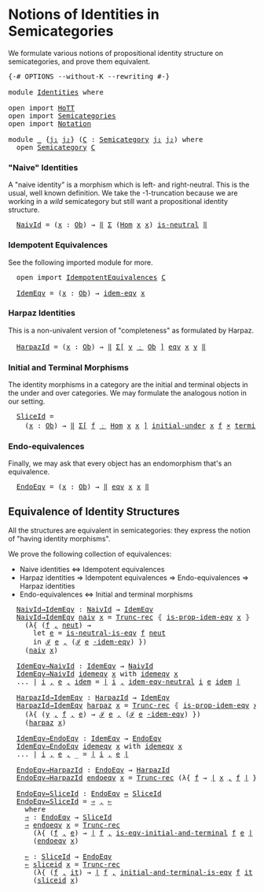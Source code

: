 Notions of Identities in Semicategories
=======================================

We formulate various notions of propositional identity structure on
semicategories, and prove them equivalent.

<pre class="Agda"><a id="202" class="Symbol">{-#</a> <a id="206" class="Keyword">OPTIONS</a> <a id="214" class="Pragma">--without-K</a> <a id="226" class="Pragma">--rewriting</a> <a id="238" class="Symbol">#-}</a>

<a id="243" class="Keyword">module</a> <a id="250" href="Identities.html" class="Module">Identities</a> <a id="261" class="Keyword">where</a>

<a id="268" class="Keyword">open</a> <a id="273" class="Keyword">import</a> <a id="280" href="HoTT.html" class="Module">HoTT</a>
<a id="285" class="Keyword">open</a> <a id="290" class="Keyword">import</a> <a id="297" href="Semicategories.html" class="Module">Semicategories</a>
<a id="312" class="Keyword">open</a> <a id="317" class="Keyword">import</a> <a id="324" href="Notation.html" class="Module">Notation</a>

<a id="334" class="Keyword">module</a> <a id="341" href="Identities.html#341" class="Module">_</a> <a id="343" class="Symbol">{</a><a id="344" href="Identities.html#344" class="Bound">j₁</a> <a id="347" href="Identities.html#347" class="Bound">j₂</a><a id="349" class="Symbol">}</a> <a id="351" class="Symbol">(</a><a id="352" href="Identities.html#352" class="Bound">C</a> <a id="354" class="Symbol">:</a> <a id="356" href="Semicategories.html#746" class="Record">Semicategory</a> <a id="369" href="Identities.html#344" class="Bound">j₁</a> <a id="372" href="Identities.html#347" class="Bound">j₂</a><a id="374" class="Symbol">)</a> <a id="376" class="Keyword">where</a>
  <a id="384" class="Keyword">open</a> <a id="389" href="Semicategories.html#746" class="Module">Semicategory</a> <a id="402" href="Identities.html#352" class="Bound">C</a>
</pre>
  ### "Naive" Identities

  A "naive identity" is a morphism which is left- and right-neutral. This is the
  usual, well known definition. We take the -1-truncation because we are working
  in a *wild* semicategory but still want a propositional identity structure.

  <pre class="Agda">  <a id="688" href="Identities.html#688" class="Function">NaivId</a> <a id="695" class="Symbol">=</a> <a id="697" class="Symbol">(</a><a id="698" href="Identities.html#698" class="Bound">x</a> <a id="700" class="Symbol">:</a> <a id="702" href="Semicategories.html#827" class="Field">Ob</a><a id="704" class="Symbol">)</a> <a id="706" class="Symbol">→</a> <a id="708" href="Notation.html#104" class="Function Operator">‖</a> <a id="710" href="lib.Base.html#5401" class="Record">Σ</a> <a id="712" class="Symbol">(</a><a id="713" href="Semicategories.html#845" class="Field">Hom</a> <a id="717" href="Identities.html#698" class="Bound">x</a> <a id="719" href="Identities.html#698" class="Bound">x</a><a id="720" class="Symbol">)</a> <a id="722" href="Semicategories.html#1692" class="Function">is-neutral</a> <a id="733" href="Notation.html#104" class="Function Operator">‖</a>
</pre>
  ### Idempotent Equivalences

  See the following imported module for more.

  <pre class="Agda">  <a id="832" class="Keyword">open</a> <a id="837" class="Keyword">import</a> <a id="844" href="IdempotentEquivalences.html" class="Module">IdempotentEquivalences</a> <a id="867" href="Identities.html#352" class="Bound">C</a>

  <a id="872" href="Identities.html#872" class="Function">IdemEqv</a> <a id="880" class="Symbol">=</a> <a id="882" class="Symbol">(</a><a id="883" href="Identities.html#883" class="Bound">x</a> <a id="885" class="Symbol">:</a> <a id="887" href="Semicategories.html#827" class="Field">Ob</a><a id="889" class="Symbol">)</a> <a id="891" class="Symbol">→</a> <a id="893" href="IdempotentEquivalences.html#1070" class="Function">idem-eqv</a> <a id="902" href="Identities.html#883" class="Bound">x</a>
</pre>
  ### Harpaz Identities

  This is a non-univalent version of "completeness" as formulated by Harpaz.

  <pre class="Agda">  <a id="1026" href="Identities.html#1026" class="Function">HarpazId</a> <a id="1035" class="Symbol">=</a> <a id="1037" class="Symbol">(</a><a id="1038" href="Identities.html#1038" class="Bound">x</a> <a id="1040" class="Symbol">:</a> <a id="1042" href="Semicategories.html#827" class="Field">Ob</a><a id="1044" class="Symbol">)</a> <a id="1046" class="Symbol">→</a> <a id="1048" href="Notation.html#104" class="Function Operator">‖</a> <a id="1050" href="Notation.html#199" class="Function">Σ[</a> <a id="1053" href="Identities.html#1053" class="Bound">y</a> <a id="1055" href="Notation.html#199" class="Function">﹕</a> <a id="1057" href="Semicategories.html#827" class="Field">Ob</a> <a id="1060" href="Notation.html#199" class="Function">]</a> <a id="1062" href="Semicategories.html#3231" class="Function">eqv</a> <a id="1066" href="Identities.html#1038" class="Bound">x</a> <a id="1068" href="Identities.html#1053" class="Bound">y</a> <a id="1070" href="Notation.html#104" class="Function Operator">‖</a>
</pre>
  ### Initial and Terminal Morphisms

  The identity morphisms in a category are the initial and terminal objects in
  the under and over categories. We may formulate the analogous notion in our
  setting.

  <pre class="Agda">  <a id="1298" href="Identities.html#1298" class="Function">SliceId</a> <a id="1306" class="Symbol">=</a>
    <a id="1312" class="Symbol">(</a><a id="1313" href="Identities.html#1313" class="Bound">x</a> <a id="1315" class="Symbol">:</a> <a id="1317" href="Semicategories.html#827" class="Field">Ob</a><a id="1319" class="Symbol">)</a> <a id="1321" class="Symbol">→</a> <a id="1323" href="Notation.html#104" class="Function Operator">‖</a> <a id="1325" href="Notation.html#199" class="Function">Σ[</a> <a id="1328" href="Identities.html#1328" class="Bound">f</a> <a id="1330" href="Notation.html#199" class="Function">﹕</a> <a id="1332" href="Semicategories.html#845" class="Field">Hom</a> <a id="1336" href="Identities.html#1313" class="Bound">x</a> <a id="1338" href="Identities.html#1313" class="Bound">x</a> <a id="1340" href="Notation.html#199" class="Function">]</a> <a id="1342" href="Semicategories.html#4845" class="Function">initial-under</a> <a id="1356" href="Identities.html#1313" class="Bound">x</a> <a id="1358" href="Identities.html#1328" class="Bound">f</a> <a id="1360" href="lib.types.Sigma.html#250" class="Function Operator">×</a> <a id="1362" href="Semicategories.html#5006" class="Function">terminal-over</a> <a id="1376" href="Identities.html#1313" class="Bound">x</a> <a id="1378" href="Identities.html#1328" class="Bound">f</a> <a id="1380" href="Notation.html#104" class="Function Operator">‖</a>
</pre>
  ### Endo-equivalences

  Finally, we may ask that every object has an endomorphism that's an
  equivalence.

  <pre class="Agda">  <a id="1512" href="Identities.html#1512" class="Function">EndoEqv</a> <a id="1520" class="Symbol">=</a> <a id="1522" class="Symbol">(</a><a id="1523" href="Identities.html#1523" class="Bound">x</a> <a id="1525" class="Symbol">:</a> <a id="1527" href="Semicategories.html#827" class="Field">Ob</a><a id="1529" class="Symbol">)</a> <a id="1531" class="Symbol">→</a> <a id="1533" href="Notation.html#104" class="Function Operator">‖</a> <a id="1535" href="Semicategories.html#3231" class="Function">eqv</a> <a id="1539" href="Identities.html#1523" class="Bound">x</a> <a id="1541" href="Identities.html#1523" class="Bound">x</a> <a id="1543" href="Notation.html#104" class="Function Operator">‖</a>
</pre>
  Equivalence of Identity Structures
  ----------------------------------

  All the structures are equivalent in semicategories: they express the notion
  of "having identity morphisms".

  We prove the following collection of equivalences:
  + Naive identities ⇔ Idempotent equivalences
  + Harpaz identities ⇒ Idempotent equivalences ⇒ Endo-equivalences ⇒ Harpaz identities
  + Endo-equivalences ⇔ Initial and terminal morphisms

  <pre class="Agda">  <a id="1997" href="Identities.html#1997" class="Function">NaivId→IdemEqv</a> <a id="2012" class="Symbol">:</a> <a id="2014" href="Identities.html#688" class="Function">NaivId</a> <a id="2021" class="Symbol">→</a> <a id="2023" href="Identities.html#872" class="Function">IdemEqv</a>
  <a id="2033" href="Identities.html#1997" class="Function">NaivId→IdemEqv</a> <a id="2048" href="Identities.html#2048" class="Bound">naiv</a> <a id="2053" href="Identities.html#2053" class="Bound">x</a> <a id="2055" class="Symbol">=</a> <a id="2057" href="lib.types.Truncation.html#969" class="Function">Trunc-rec</a> <a id="2067" class="Symbol">⦃</a> <a id="2069" href="IdempotentEquivalences.html#3798" class="Function">is-prop-idem-eqv</a> <a id="2086" href="Identities.html#2053" class="Bound">x</a> <a id="2088" class="Symbol">⦄</a>
    <a id="2094" class="Symbol">(λ{</a> <a id="2098" class="Symbol">(</a><a id="2099" href="Identities.html#2099" class="Bound">f</a> <a id="2101" href="lib.Base.html#5477" class="InductiveConstructor Operator">,</a> <a id="2103" href="Identities.html#2103" class="Bound">neut</a><a id="2107" class="Symbol">)</a> <a id="2109" class="Symbol">→</a>
      <a id="2117" class="Keyword">let</a> <a id="2121" href="Identities.html#2121" class="Bound">e</a> <a id="2123" class="Symbol">=</a> <a id="2125" href="Semicategories.html#2977" class="Function">is-neutral-is-eqv</a> <a id="2143" href="Identities.html#2099" class="Bound">f</a> <a id="2145" href="Identities.html#2103" class="Bound">neut</a>
      <a id="2156" class="Keyword">in</a> <a id="2159" href="IdempotentEquivalences.html#2752" class="Function">ℐ</a> <a id="2161" href="Identities.html#2121" class="Bound">e</a> <a id="2163" href="lib.Base.html#5477" class="InductiveConstructor Operator">,</a> <a id="2165" class="Symbol">(</a><a id="2166" href="IdempotentEquivalences.html#3205" class="Function Operator">ℐ</a> <a id="2168" href="Identities.html#2121" class="Bound">e</a> <a id="2170" href="IdempotentEquivalences.html#3205" class="Function Operator">-idem-eqv</a><a id="2179" class="Symbol">)</a> <a id="2181" class="Symbol">})</a>
    <a id="2188" class="Symbol">(</a><a id="2189" href="Identities.html#2048" class="Bound">naiv</a> <a id="2194" href="Identities.html#2053" class="Bound">x</a><a id="2195" class="Symbol">)</a>

  <a id="2200" href="Identities.html#2200" class="Function">IdemEqv→NaivId</a> <a id="2215" class="Symbol">:</a> <a id="2217" href="Identities.html#872" class="Function">IdemEqv</a> <a id="2225" class="Symbol">→</a> <a id="2227" href="Identities.html#688" class="Function">NaivId</a>
  <a id="2236" href="Identities.html#2200" class="Function">IdemEqv→NaivId</a> <a id="2251" href="Identities.html#2251" class="Bound">idemeqv</a> <a id="2259" href="Identities.html#2259" class="Bound">x</a> <a id="2261" class="Keyword">with</a> <a id="2266" href="Identities.html#2251" class="Bound">idemeqv</a> <a id="2274" href="Identities.html#2259" class="Bound">x</a>
  <a id="2278" class="Symbol">...</a> <a id="2282" class="Symbol">|</a> <a id="2284" href="Identities.html#2284" class="Bound">i</a> <a id="2286" href="lib.Base.html#5477" class="InductiveConstructor Operator">,</a> <a id="2288" href="Identities.html#2288" class="Bound">e</a> <a id="2290" href="lib.Base.html#5477" class="InductiveConstructor Operator">,</a> <a id="2292" href="Identities.html#2292" class="Bound">idem</a> <a id="2297" class="Symbol">=</a> <a id="2299" href="Notation.html#150" class="Function Operator">∣</a> <a id="2301" href="Identities.html#2284" class="Bound">i</a> <a id="2303" href="lib.Base.html#5477" class="InductiveConstructor Operator">,</a> <a id="2305" href="IdempotentEquivalences.html#2025" class="Function">idem-eqv-neutral</a> <a id="2322" href="Identities.html#2284" class="Bound">i</a> <a id="2324" href="Identities.html#2288" class="Bound">e</a> <a id="2326" href="Identities.html#2292" class="Bound">idem</a> <a id="2331" href="Notation.html#150" class="Function Operator">∣</a>

  <a id="2336" href="Identities.html#2336" class="Function">HarpazId→IdemEqv</a> <a id="2353" class="Symbol">:</a> <a id="2355" href="Identities.html#1026" class="Function">HarpazId</a> <a id="2364" class="Symbol">→</a> <a id="2366" href="Identities.html#872" class="Function">IdemEqv</a>
  <a id="2376" href="Identities.html#2336" class="Function">HarpazId→IdemEqv</a> <a id="2393" href="Identities.html#2393" class="Bound">harpaz</a> <a id="2400" href="Identities.html#2400" class="Bound">x</a> <a id="2402" class="Symbol">=</a> <a id="2404" href="lib.types.Truncation.html#969" class="Function">Trunc-rec</a> <a id="2414" class="Symbol">⦃</a> <a id="2416" href="IdempotentEquivalences.html#3798" class="Function">is-prop-idem-eqv</a> <a id="2433" href="Identities.html#2400" class="Bound">x</a> <a id="2435" class="Symbol">⦄</a>
    <a id="2441" class="Symbol">(λ{</a> <a id="2445" class="Symbol">(</a><a id="2446" href="Identities.html#2446" class="Bound">y</a> <a id="2448" href="lib.Base.html#5477" class="InductiveConstructor Operator">,</a> <a id="2450" href="Identities.html#2450" class="Bound">f</a> <a id="2452" href="lib.Base.html#5477" class="InductiveConstructor Operator">,</a> <a id="2454" href="Identities.html#2454" class="Bound">e</a><a id="2455" class="Symbol">)</a> <a id="2457" class="Symbol">→</a> <a id="2459" href="IdempotentEquivalences.html#2752" class="Function">ℐ</a> <a id="2461" href="Identities.html#2454" class="Bound">e</a> <a id="2463" href="lib.Base.html#5477" class="InductiveConstructor Operator">,</a> <a id="2465" class="Symbol">(</a><a id="2466" href="IdempotentEquivalences.html#3205" class="Function Operator">ℐ</a> <a id="2468" href="Identities.html#2454" class="Bound">e</a> <a id="2470" href="IdempotentEquivalences.html#3205" class="Function Operator">-idem-eqv</a><a id="2479" class="Symbol">)</a> <a id="2481" class="Symbol">})</a>
    <a id="2488" class="Symbol">(</a><a id="2489" href="Identities.html#2393" class="Bound">harpaz</a> <a id="2496" href="Identities.html#2400" class="Bound">x</a><a id="2497" class="Symbol">)</a>

  <a id="2502" href="Identities.html#2502" class="Function">IdemEqv→EndoEqv</a> <a id="2518" class="Symbol">:</a> <a id="2520" href="Identities.html#872" class="Function">IdemEqv</a> <a id="2528" class="Symbol">→</a> <a id="2530" href="Identities.html#1512" class="Function">EndoEqv</a>
  <a id="2540" href="Identities.html#2502" class="Function">IdemEqv→EndoEqv</a> <a id="2556" href="Identities.html#2556" class="Bound">idemeqv</a> <a id="2564" href="Identities.html#2564" class="Bound">x</a> <a id="2566" class="Keyword">with</a> <a id="2571" href="Identities.html#2556" class="Bound">idemeqv</a> <a id="2579" href="Identities.html#2564" class="Bound">x</a>
  <a id="2583" class="Symbol">...</a> <a id="2587" class="Symbol">|</a> <a id="2589" href="Identities.html#2589" class="Bound">i</a> <a id="2591" href="lib.Base.html#5477" class="InductiveConstructor Operator">,</a> <a id="2593" href="Identities.html#2593" class="Bound">e</a> <a id="2595" href="lib.Base.html#5477" class="InductiveConstructor Operator">,</a> <a id="2597" class="Symbol">_</a> <a id="2599" class="Symbol">=</a> <a id="2601" href="Notation.html#150" class="Function Operator">∣</a> <a id="2603" href="Identities.html#2589" class="Bound">i</a> <a id="2605" href="lib.Base.html#5477" class="InductiveConstructor Operator">,</a> <a id="2607" href="Identities.html#2593" class="Bound">e</a> <a id="2609" href="Notation.html#150" class="Function Operator">∣</a>

  <a id="2614" href="Identities.html#2614" class="Function">EndoEqv→HarpazId</a> <a id="2631" class="Symbol">:</a> <a id="2633" href="Identities.html#1512" class="Function">EndoEqv</a> <a id="2641" class="Symbol">→</a> <a id="2643" href="Identities.html#1026" class="Function">HarpazId</a>
  <a id="2654" href="Identities.html#2614" class="Function">EndoEqv→HarpazId</a> <a id="2671" href="Identities.html#2671" class="Bound">endoeqv</a> <a id="2679" href="Identities.html#2679" class="Bound">x</a> <a id="2681" class="Symbol">=</a> <a id="2683" href="lib.types.Truncation.html#969" class="Function">Trunc-rec</a> <a id="2693" class="Symbol">(λ{</a> <a id="2697" href="Identities.html#2697" class="Bound">f</a> <a id="2699" class="Symbol">→</a> <a id="2701" href="Notation.html#150" class="Function Operator">∣</a> <a id="2703" href="Identities.html#2679" class="Bound">x</a> <a id="2705" href="lib.Base.html#5477" class="InductiveConstructor Operator">,</a> <a id="2707" href="Identities.html#2697" class="Bound">f</a> <a id="2709" href="Notation.html#150" class="Function Operator">∣</a> <a id="2711" class="Symbol">})</a> <a id="2714" class="Symbol">(</a><a id="2715" href="Identities.html#2671" class="Bound">endoeqv</a> <a id="2723" href="Identities.html#2679" class="Bound">x</a><a id="2724" class="Symbol">)</a>

  <a id="2729" href="Identities.html#2729" class="Function">EndoEqv↔SliceId</a> <a id="2745" class="Symbol">:</a> <a id="2747" href="Identities.html#1512" class="Function">EndoEqv</a> <a id="2755" href="Notation.html#250" class="Function Operator">↔</a> <a id="2757" href="Identities.html#1298" class="Function">SliceId</a>
  <a id="2767" href="Identities.html#2729" class="Function">EndoEqv↔SliceId</a> <a id="2783" class="Symbol">=</a> <a id="2785" href="Identities.html#2805" class="Function">⇒</a> <a id="2787" href="lib.Base.html#5477" class="InductiveConstructor Operator">,</a> <a id="2789" href="Identities.html#2941" class="Function">⇐</a>
    <a id="2795" class="Keyword">where</a>
    <a id="2805" href="Identities.html#2805" class="Function">⇒</a> <a id="2807" class="Symbol">:</a> <a id="2809" href="Identities.html#1512" class="Function">EndoEqv</a> <a id="2817" class="Symbol">→</a> <a id="2819" href="Identities.html#1298" class="Function">SliceId</a>
    <a id="2831" href="Identities.html#2805" class="Function">⇒</a> <a id="2833" href="Identities.html#2833" class="Bound">endoeqv</a> <a id="2841" href="Identities.html#2841" class="Bound">x</a> <a id="2843" class="Symbol">=</a> <a id="2845" href="lib.types.Truncation.html#969" class="Function">Trunc-rec</a>
      <a id="2861" class="Symbol">(λ{</a> <a id="2865" class="Symbol">(</a><a id="2866" href="Identities.html#2866" class="Bound">f</a> <a id="2868" href="lib.Base.html#5477" class="InductiveConstructor Operator">,</a> <a id="2870" href="Identities.html#2870" class="Bound">e</a><a id="2871" class="Symbol">)</a> <a id="2873" class="Symbol">→</a> <a id="2875" href="Notation.html#150" class="Function Operator">∣</a> <a id="2877" href="Identities.html#2866" class="Bound">f</a> <a id="2879" href="lib.Base.html#5477" class="InductiveConstructor Operator">,</a> <a id="2881" href="Semicategories.html#6072" class="Function">is-eqv-initial-and-terminal</a> <a id="2909" href="Identities.html#2866" class="Bound">f</a> <a id="2911" href="Identities.html#2870" class="Bound">e</a> <a id="2913" href="Notation.html#150" class="Function Operator">∣</a> <a id="2915" class="Symbol">})</a>
      <a id="2924" class="Symbol">(</a><a id="2925" href="Identities.html#2833" class="Bound">endoeqv</a> <a id="2933" href="Identities.html#2841" class="Bound">x</a><a id="2934" class="Symbol">)</a>

    <a id="2941" href="Identities.html#2941" class="Function">⇐</a> <a id="2943" class="Symbol">:</a> <a id="2945" href="Identities.html#1298" class="Function">SliceId</a> <a id="2953" class="Symbol">→</a> <a id="2955" href="Identities.html#1512" class="Function">EndoEqv</a>
    <a id="2967" href="Identities.html#2941" class="Function">⇐</a> <a id="2969" href="Identities.html#2969" class="Bound">sliceid</a> <a id="2977" href="Identities.html#2977" class="Bound">x</a> <a id="2979" class="Symbol">=</a> <a id="2981" href="lib.types.Truncation.html#969" class="Function">Trunc-rec</a>
      <a id="2997" class="Symbol">(λ{</a> <a id="3001" class="Symbol">(</a><a id="3002" href="Identities.html#3002" class="Bound">f</a> <a id="3004" href="lib.Base.html#5477" class="InductiveConstructor Operator">,</a> <a id="3006" href="Identities.html#3006" class="Bound">it</a><a id="3008" class="Symbol">)</a> <a id="3010" class="Symbol">→</a> <a id="3012" href="Notation.html#150" class="Function Operator">∣</a> <a id="3014" href="Identities.html#3002" class="Bound">f</a> <a id="3016" href="lib.Base.html#5477" class="InductiveConstructor Operator">,</a> <a id="3018" href="Semicategories.html#6293" class="Function">initial-and-terminal-is-eqv</a> <a id="3046" href="Identities.html#3002" class="Bound">f</a> <a id="3048" href="Identities.html#3006" class="Bound">it</a> <a id="3051" href="Notation.html#150" class="Function Operator">∣</a> <a id="3053" class="Symbol">})</a>
      <a id="3062" class="Symbol">(</a><a id="3063" href="Identities.html#2969" class="Bound">sliceid</a> <a id="3071" href="Identities.html#2977" class="Bound">x</a><a id="3072" class="Symbol">)</a>
</pre>